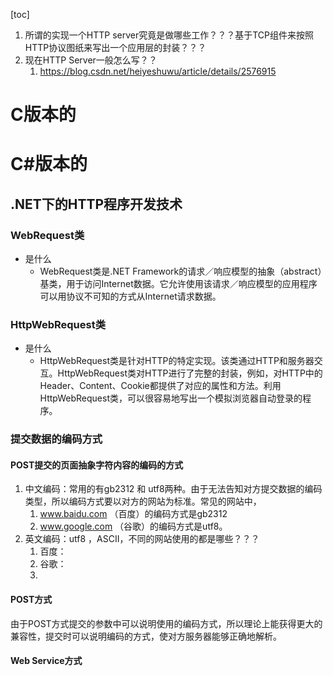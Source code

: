 [toc]


1. 所谓的实现一个HTTP server究竟是做哪些工作？？？基于TCP组件来按照HTTP协议图纸来写出一个应用层的封装？？？
2. 现在HTTP Server一般怎么写？？
	1. https://blog.csdn.net/heiyeshuwu/article/details/2576915




# C版本的



# C#版本的
## .NET下的HTTP程序开发技术

### WebRequest类
- 是什么
	- WebRequest类是.NET Framework的请求／响应模型的抽象（abstract）基类，用于访问Internet数据。它允许使用该请求／响应模型的应用程序可以用协议不可知的方式从Internet请求数据。

### HttpWebRequest类
- 是什么
	- HttpWebRequest类是针对HTTP的特定实现。该类通过HTTP和服务器交互。HttpWebRequest类对HTTP进行了完整的封装，例如，对HTTP中的Header、Content、Cookie都提供了对应的属性和方法。利用HttpWebRequest类，可以很容易地写出一个模拟浏览器自动登录的程序。


### 提交数据的编码方式

#### POST提交的页面抽象字符内容的编码的方式
1. 中文编码：常用的有gb2312 和 utf8两种。由于无法告知对方提交数据的编码类型，所以编码方式要以对方的网站为标准。常见的网站中，
	1. www.baidu.com （百度）的编码方式是gb2312
	2. www.google.com （谷歌）的编码方式是utf8。
2. 英文编码：utf8 ，ASCII，不同的网站使用的都是哪些？？？
	1. 百度：
	2. 谷歌：
	3. 

#### POST方式
由于POST方式提交的参数中可以说明使用的编码方式，所以理论上能获得更大的兼容性，提交时可以说明编码的方式，使对方服务器能够正确地解析。



#### Web Service方式




